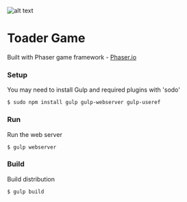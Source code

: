 ![alt text](http://res.cloudinary.com/sourcetoad/image/upload/v1470418197/TOADER-SCREEN_tuyvxd.png "Toader by Sourcetoad.com")

# Toader Game 

Built with Phaser game framework - [Phaser.io](www.http:phaser.io)

### Setup

You may need to install Gulp and required plugins with 'sodo'

`$ sudo npm install gulp gulp-webserver gulp-useref`

### Run

Run the web server

`$ gulp webserver`

### Build

Build distribution 

`$ gulp build`

